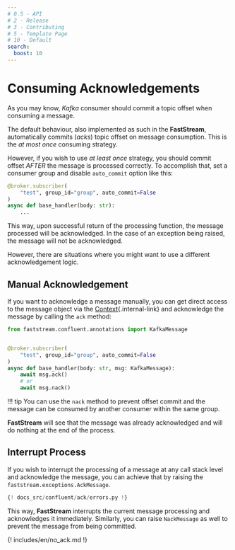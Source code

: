 ```yaml
---
# 0.5 - API
# 2 - Release
# 3 - Contributing
# 5 - Template Page
# 10 - Default
search:
  boost: 10
---
```


# Consuming Acknowledgements

As you may know, *Kafka* consumer should commit a topic offset when consuming a message.

The default behaviour, also implemented as such in the **FastStream**, automatically commits (*acks*) topic offset on message consumption. This is the *at most once* consuming strategy.

However, if you wish to use *at least once* strategy, you should commit offset *AFTER* the message is processed correctly. To accomplish that, set a consumer group and disable `auto_commit` option like this:

```python
@broker.subscriber(
    "test", group_id="group", auto_commit=False
)
async def base_handler(body: str):
    ...
```

This way, upon successful return of the processing function, the message processed will be acknowledged. In the case of an exception being raised, the message will not be acknowledged.

However, there are situations where you might want to use a different acknowledgement logic.

## Manual Acknowledgement

If you want to acknowledge a message manually, you can get direct access to the message object via the [Context](../getting-started/context.md){.internal-link} and acknowledge the message by calling the `ack` method:

```python
from faststream.confluent.annotations import KafkaMessage


@broker.subscriber(
    "test", group_id="group", auto_commit=False
)
async def base_handler(body: str, msg: KafkaMessage):
    await msg.ack()
    # or
    await msg.nack()
```

!!! tip
    You can use the `nack` method to prevent offset commit and the message can be consumed by another consumer within the same group.

**FastStream** will see that the message was already acknowledged and will do nothing at the end of the process.

## Interrupt Process

If you wish to interrupt the processing of a message at any call stack level and acknowledge the message, you can achieve that by raising the `faststream.exceptions.AckMessage`.

```python linenums="1" hl_lines="2 18"
{! docs_src/confluent/ack/errors.py !}
```

This way, **FastStream** interrupts the current message processing and acknowledges it immediately. Similarly, you can raise `NackMessage` as well to prevent the message from being committed.

{! includes/en/no_ack.md !}

